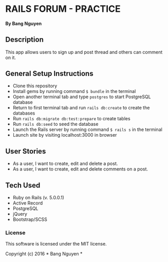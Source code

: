 # RAILS FORUM - PRACTICE
#### By Bang Nguyen

## Description
This app allows users to sign up and post thread and others can comment on it.

## General Setup Instructions
* Clone this repository
* Install gems by running command `$ bundle` in the terminal
* Open another terminal tab and type `postgres` to start PostgreSQL database
* Return to first terminal tab and run `rails db:create` to create the databases
* Run `rails db:migrate db:test:prepare` to create tables
* Run `rails db:seed` to seed the database
* Launch the Rails server by running command `$ rails s` in the terminal
* Launch site by visiting localhost:3000 in browser

## User Stories
* As a user, I want to create, edit and delete a post.
* As a user, I want to create, edit and delete comments on a post.

## Tech Used

* Ruby on Rails (v. 5.0.0.1)
* Active Record
* PostgreSQL
* jQuery
* Bootstrap/SCSS

### License

This software is licensed under the MIT license.

Copyright (c) 2016 * Bang Nguyen *
